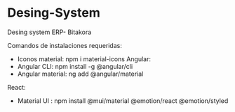 # Desing-System
Desing system ERP- Bitakora



Comandos de instalaciones requeridas:

- Iconos material: npm i material-icons
Angular:
- Angular CLI: npm install -g @angular/cli
- Angular material: ng add @angular/material

React:
- Material UI : npm install @mui/material @emotion/react @emotion/styled
